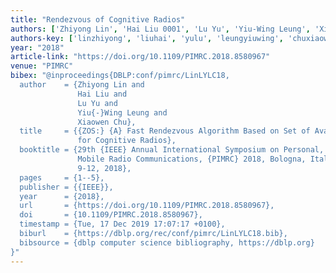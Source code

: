 ```yaml
---
title: "Rendezvous of Cognitive Radios"
authors: ['Zhiyong Lin', 'Hai Liu 0001', 'Lu Yu', 'Yiu-Wing Leung', 'Xiaowen Chu']
authors-key: ['linzhiyong', 'liuhai', 'yulu', 'leungyiuwing', 'chuxiaowen']
year: "2018"
article-link: "https://doi.org/10.1109/PIMRC.2018.8580967"
venue: "PIMRC"
bibex: "@inproceedings{DBLP:conf/pimrc/LinLYLC18,
  author    = {Zhiyong Lin and
               Hai Liu and
               Lu Yu and
               Yiu{-}Wing Leung and
               Xiaowen Chu},
  title     = {{ZOS:} {A} Fast Rendezvous Algorithm Based on Set of Available Channels
               for Cognitive Radios},
  booktitle = {29th {IEEE} Annual International Symposium on Personal, Indoor and
               Mobile Radio Communications, {PIMRC} 2018, Bologna, Italy, September
               9-12, 2018},
  pages     = {1--5},
  publisher = {{IEEE}},
  year      = {2018},
  url       = {https://doi.org/10.1109/PIMRC.2018.8580967},
  doi       = {10.1109/PIMRC.2018.8580967},
  timestamp = {Tue, 17 Dec 2019 17:07:17 +0100},
  biburl    = {https://dblp.org/rec/conf/pimrc/LinLYLC18.bib},
  bibsource = {dblp computer science bibliography, https://dblp.org}
}"
---
```

